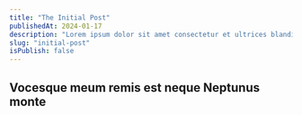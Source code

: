 ```yaml
---
title: "The Initial Post"
publishedAt: 2024-01-17
description: "Lorem ipsum dolor sit amet consectetur et ultrices blandit neque ege"
slug: "initial-post"
isPublish: false
---
```

## Vocesque meum remis est neque Neptunus monte
